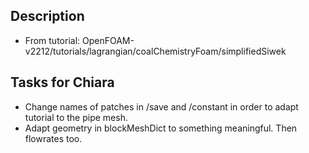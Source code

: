 ## Description

* From tutorial: OpenFOAM-v2212/tutorials/lagrangian/coalChemistryFoam/simplifiedSiwek

## Tasks for Chiara

* Change names of patches in /save and /constant in order to adapt tutorial to the pipe mesh. 
* Adapt geometry in blockMeshDict to something meaningful. Then flowrates too.

